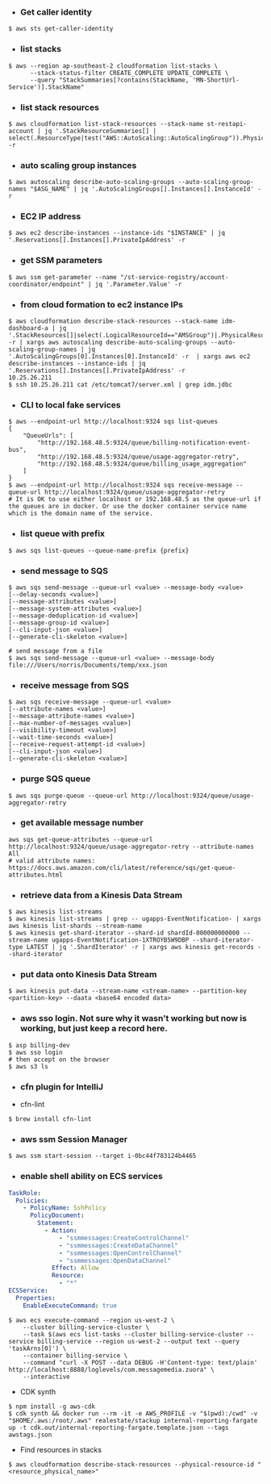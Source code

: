 - ### Get caller identity
```shell
$ aws sts get-caller-identity
```

- ### list stacks
```shell
$ aws --region ap-southeast-2 cloudformation list-stacks \
      --stack-status-filter CREATE_COMPLETE UPDATE_COMPLETE \
      --query "StackSummaries[?contains(StackName, 'MN-ShortUrl-Service')].StackName"
```

- ### list stack resources
```shell
$ aws cloudformation list-stack-resources --stack-name st-restapi-account | jq '.StackResourceSummaries[] | select(.ResourceType|test("AWS::AutoScaling::AutoScalingGroup")).PhysicalResourceId' -r
```

- ### auto scaling group instances
```shell
$ aws autoscaling describe-auto-scaling-groups --auto-scaling-group-names "$ASG_NAME" | jq '.AutoScalingGroups[].Instances[].InstanceId' -r
```

- ### EC2 IP address
```shell
$ aws ec2 describe-instances --instance-ids "$INSTANCE" | jq '.Reservations[].Instances[].PrivateIpAddress' -r
```

- ### get SSM parameters
```shell
$ aws ssm get-parameter --name "/st-service-registry/account-coordinator/endpoint" | jq '.Parameter.Value' -r
```

- ### from cloud formation to ec2 instance IPs
```shell
$ aws cloudformation describe-stack-resources --stack-name idm-dashboard-a | jq '.StackResources[]|select(.LogicalResourceId=="AMSGroup")|.PhysicalResourceId' -r | xargs aws autoscaling describe-auto-scaling-groups --auto-scaling-group-names | jq '.AutoScalingGroups[0].Instances[0].InstanceId' -r  | xargs aws ec2 describe-instances --instance-ids | jq '.Reservations[].Instances[].PrivateIpAddress' -r
10.25.26.211
$ ssh 10.25.26.211 cat /etc/tomcat7/server.xml | grep idm.jdbc
```

- ### CLI to local fake services
```shell
$ aws --endpoint-url http://localhost:9324 sqs list-queues
{
    "QueueUrls": [
        "http://192.168.48.5:9324/queue/billing-notification-event-bus",
        "http://192.168.48.5:9324/queue/usage-aggregator-retry",
        "http://192.168.48.5:9324/queue/billing_usage_aggregation"
    ]
}
$ aws --endpoint-url http://localhost:9324 sqs receive-message --queue-url http://localhost:9324/queue/usage-aggregator-retry
# It is OK to use either localhost or 192.168.48.5 as the queue-url if the queues are in docker. Or use the docker container service name which is the domain name of the service.
```

- ### list queue with prefix
```shell
$ aws sqs list-queues --queue-name-prefix {prefix}
```

- ### send message to SQS
```shell
$ aws sqs send-message --queue-url <value> --message-body <value>
[--delay-seconds <value>]
[--message-attributes <value>]
[--message-system-attributes <value>]
[--message-deduplication-id <value>]
[--message-group-id <value>]
[--cli-input-json <value>]
[--generate-cli-skeleton <value>]

# send message from a file
$ aws sqs send-message --queue-url <value> --message-body file:///Users/norris/Documents/temp/xxx.json
```

- ### receive message from SQS
```shell
$ aws sqs receive-message --queue-url <value>
[--attribute-names <value>]
[--message-attribute-names <value>]
[--max-number-of-messages <value>]
[--visibility-timeout <value>]
[--wait-time-seconds <value>]
[--receive-request-attempt-id <value>]
[--cli-input-json <value>]
[--generate-cli-skeleton <value>]
```

- ### purge SQS queue
```shell
$ aws sqs purge-queue --queue-url http://localhost:9324/queue/usage-aggregator-retry
```

- ### get available message number
```shell
aws sqs get-queue-attributes --queue-url http://localhost:9324/queue/usage-aggregator-retry --attribute-names All
# valid attribute names: https://docs.aws.amazon.com/cli/latest/reference/sqs/get-queue-attributes.html
```

- ### retrieve data from a Kinesis Data Stream
```shell
$ aws kinesis list-streams
$ aws kinesis list-streams | grep -- ugapps-EventNotification- | xargs aws kinesis list-shards --stream-name
$ aws kinesis get-shard-iterator --shard-id shardId-000000000000 --stream-name ugapps-EventNotification-1XTROYB5W9DBP --shard-iterator-type LATEST | jq '.ShardIterator' -r | xargs aws kinesis get-records --shard-iterator
```

- ### put data onto Kinesis Data Stream
```shell
$ aws kinesis put-data --stream-name <stream-name> --partition-key <partition-key> --daata <base64 encoded data>
```

- ### aws sso login. Not sure why it wasn't working but now is working, but just keep a record here.
```shell
$ asp billing-dev
$ aws sso login
# then accept on the browser
$ aws s3 ls
```

- ### cfn plugin for IntelliJ
- cfn-lint
```shell
$ brew install cfn-lint
```

- ### aws ssm Session Manager
```shell
$ aws ssm start-session --target i-0bc44f783124b4465
```

- ### enable shell ability on ECS services
```yaml
TaskRole:
  Policies:
    - PolicyName: SshPolicy
      PolicyDocument:
        Statement:
          - Action:
              - "ssmmessages:CreateControlChannel"
              - "ssmmessages:CreateDataChannel"
              - "ssmmessages:OpenControlChannel"
              - "ssmmessages:OpenDataChannel"
            Effect: Allow
            Resource:
              - "*"
ECSService:
  Properties:
    EnableExecuteCommand: true
```
```shell
$ aws ecs execute-command --region us-west-2 \
    --cluster billing-service-cluster \
    --task $(aws ecs list-tasks --cluster billing-service-cluster --service billing-service --region us-west-2 --output text --query 'taskArns[0]') \
    --container billing-service \
    --command "curl -X POST --data DEBUG -H'Content-type: text/plain' http://localhost:8888/loglevels/com.messagemedia.zuora" \
    --interactive
```

- CDK synth
```shell
$ npm install -g aws-cdk
$ cdk synth && docker run --rm -it -e AWS_PROFILE -v "$(pwd):/cwd" -v "$HOME/.aws:/root/.aws" realestate/stackup internal-reporting-fargate up -t cdk.out/internal-reporting-fargate.template.json --tags awstags.json
```

- Find resources in stacks
```shell
$ aws cloudformation describe-stack-resources --physical-resource-id "<resource_physical_name>"
```
